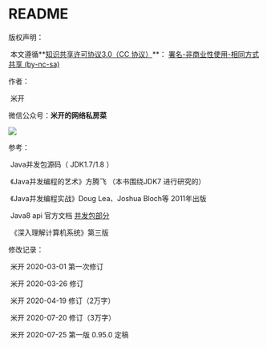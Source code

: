 # README
版权声明：

​	本文遵循**[知识共享许可协议3.0（CC 协议）](https://creativecommons.net.cn/licenses/meet-the-licenses/)**： [署名-非商业性使用-相同方式共享 (by-nc-sa)](https://creativecommons.org/licenses/by-nc-sa/3.0/cn/) 

作者：

​	米开

微信公众号：**米开的网络私房菜** 

<img src="https://gitee.com/Jackpotsss/pic_go/raw/master/img/QRcode.png" />

参考：

​	  Java并发包源码（ JDK1.7/1.8 ）

​	《Java并发编程的艺术》方腾飞 （本书围绕JDK7 进行研究的）

​	《Java并发编程实战》Doug Lea、Joshua Bloch等	2011年出版

​	  Java8 api 官方文档 [并发包部分](https://docs.oracle.com/javase/8/docs/api/java/util/concurrent/package-summary.html)

​	《深入理解计算机系统》第三版

修改记录：

​	米开	2020-03-01	第一次修订

​	米开	2020-03-26	修订	

​	米开	2020-04-19	修订（2万字）

​	米开	2020-07-20	修订（3万字）

​	米开	2020-07-25	第一版 0.95.0 定稿